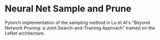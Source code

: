 # Neural Net Sample and Prune

Pytorch implementation of the sampling method in Lu et Al's "Beyond Network Pruning: a Joint Search-and-Training Approach" trained on the LeNet architecture.
